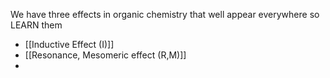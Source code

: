 We have three effects in organic chemistry that well appear everywhere so LEARN them

- [[Inductive Effect (I)]]
- [[Resonance, Mesomeric effect (R,M)]]
- 